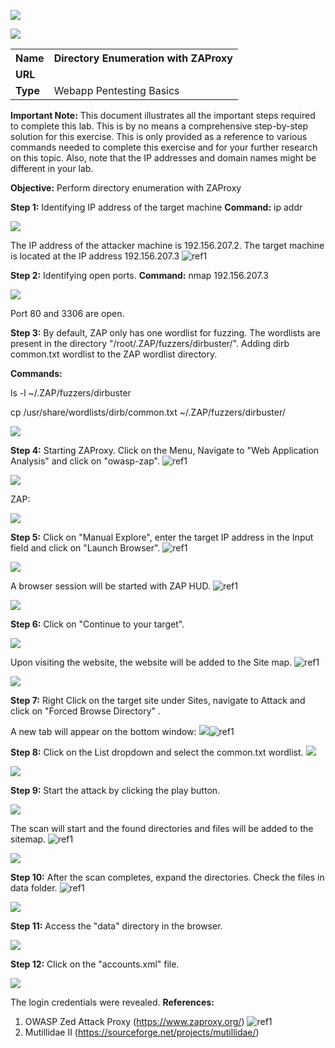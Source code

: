 ﻿![](Aspose.Words.e3d93e22-a2d1-4faf-9176-faea81028e5f.001.png)

![](Aspose.Words.e3d93e22-a2d1-4faf-9176-faea81028e5f.002.png)
<table><tr><th colspan="1"><b>Name</b> </th><th colspan="1">Directory Enumeration with ZAProxy </th></tr>
<tr><td colspan="1" rowspan="2"><b>URL</b> </td><td colspan="1" valign="bottom"><https://attackdefense.com/challengedetails?cid=1885>  </td></tr>
<tr><td colspan="1"></td></tr>
<tr><td colspan="1"><b>Type</b> </td><td colspan="1">Webapp Pentesting Basics </td></tr>
</table>

**Important Note:** This document illustrates all the important steps required to complete this lab. This  is  by  no  means  a  comprehensive  step-by-step  solution for this exercise. This is only provided as a reference to various commands needed to complete this exercise and for your further research on this topic. Also, note that the IP addresses and domain names might be different in your lab.  

**Objective:** Perform directory enumeration with ZAProxy 

**Step 1:** Identifying IP address of the target machine **Command:** ip addr 

![](Aspose.Words.e3d93e22-a2d1-4faf-9176-faea81028e5f.003.jpeg)

The IP address of the attacker machine is 192.156.207.2. The target machine is located at the IP address 192.156.207.3 ![ref1]

**Step 2:** Identifying open ports. **Command:** nmap 192.156.207.3  

![](Aspose.Words.e3d93e22-a2d1-4faf-9176-faea81028e5f.005.png)

Port 80 and 3306 are open. 

**Step 3:** By default, ZAP only has one wordlist for fuzzing. The wordlists are present in the directory "/root/.ZAP/fuzzers/dirbuster/". Adding dirb common.txt wordlist to the ZAP wordlist directory.  

**Commands:**  

ls -l ~/.ZAP/fuzzers/dirbuster 

cp /usr/share/wordlists/dirb/common.txt ~/.ZAP/fuzzers/dirbuster/ 

![](Aspose.Words.e3d93e22-a2d1-4faf-9176-faea81028e5f.006.png)

**Step 4:** Starting ZAProxy. Click on the Menu, Navigate to "Web Application Analysis" and click on "owasp-zap". ![ref1]

![](Aspose.Words.e3d93e22-a2d1-4faf-9176-faea81028e5f.007.jpeg)

ZAP:  

![](Aspose.Words.e3d93e22-a2d1-4faf-9176-faea81028e5f.008.jpeg)

**Step 5:** Click on "Manual Explore", enter the target IP address in the Input field and click on "Launch Browser". ![ref1]

![](Aspose.Words.e3d93e22-a2d1-4faf-9176-faea81028e5f.009.jpeg)

A browser session will be started with ZAP HUD. ![ref1]

![](Aspose.Words.e3d93e22-a2d1-4faf-9176-faea81028e5f.010.jpeg)

**Step 6:** Click on "Continue to your target".  

![](Aspose.Words.e3d93e22-a2d1-4faf-9176-faea81028e5f.011.jpeg)

Upon visiting the website, the website will be added to the Site map. ![ref1]

![](Aspose.Words.e3d93e22-a2d1-4faf-9176-faea81028e5f.012.jpeg)

**Step 7:** Right Click on the target site under Sites, navigate to Attack and click on "Forced Browse Directory" .  

A new tab will appear on the bottom window:  ![](Aspose.Words.e3d93e22-a2d1-4faf-9176-faea81028e5f.013.jpeg)![ref1]

**Step 8:** Click on the List dropdown and select the common.txt wordlist.  ![](Aspose.Words.e3d93e22-a2d1-4faf-9176-faea81028e5f.014.jpeg)

![](Aspose.Words.e3d93e22-a2d1-4faf-9176-faea81028e5f.015.png)

**Step 9:** Start the attack by clicking the play button. 

![](Aspose.Words.e3d93e22-a2d1-4faf-9176-faea81028e5f.016.png)

The scan will start and the found directories and files will be added to the sitemap. ![ref1]

![](Aspose.Words.e3d93e22-a2d1-4faf-9176-faea81028e5f.017.jpeg)

**Step 10:** After the scan completes, expand the directories. Check the files in data folder. ![ref1]

![](Aspose.Words.e3d93e22-a2d1-4faf-9176-faea81028e5f.018.jpeg)

**Step 11:** Access the "data" directory in the browser.  

![](Aspose.Words.e3d93e22-a2d1-4faf-9176-faea81028e5f.019.png)

**Step 12:** Click on the "accounts.xml" file.  

![](Aspose.Words.e3d93e22-a2d1-4faf-9176-faea81028e5f.020.jpeg)

The login credentials were revealed.  **References:**  

1. OWASP Zed Attack Proxy (<https://www.zaproxy.org/>)  ![ref1]
1. Mutillidae II (<https://sourceforge.net/projects/mutillidae/>) 

[ref1]: Aspose.Words.e3d93e22-a2d1-4faf-9176-faea81028e5f.004.png
